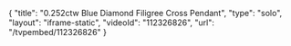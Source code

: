 {
    "title": "0.252ctw Blue Diamond Filigree Cross Pendant",
    "type": "solo",
    "layout": "iframe-static",
    "videoId": "112326826",
    "url": "\/tvpembed\/112326826"
}